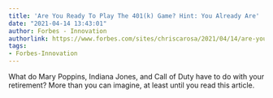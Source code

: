 ```yaml
---
title: 'Are You Ready To Play The 401(k) Game? Hint: You Already Are'
date: "2021-04-14 13:43:01"
author: Forbes - Innovation
authorlink: https://www.forbes.com/sites/chriscarosa/2021/04/14/are-you-ready-to-play-the-401k-game-hint-you-already-are/
tags:
- Forbes-Innovation
---
```

What do Mary Poppins, Indiana Jones, and Call of Duty have to do with your retirement? More than you can imagine, at least until you read this article.
